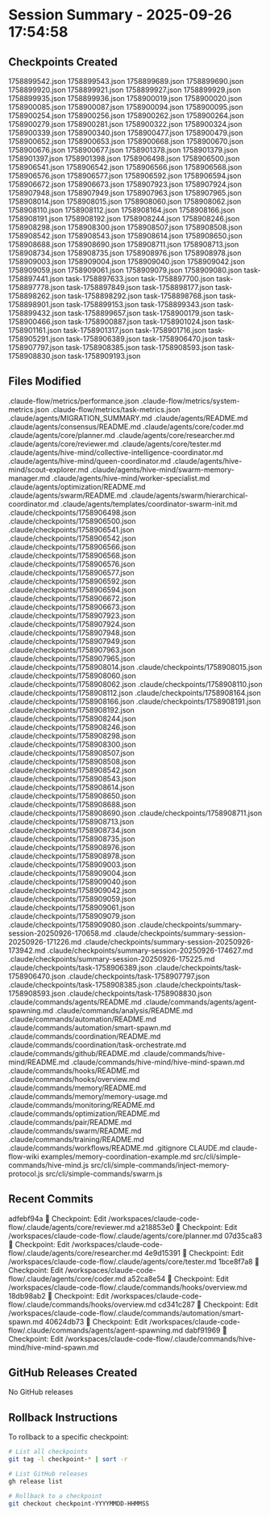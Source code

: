 # Session Summary - 2025-09-26 17:54:58

## Checkpoints Created
1758899542.json
1758899543.json
1758899689.json
1758899690.json
1758899920.json
1758899921.json
1758899927.json
1758899929.json
1758899935.json
1758899936.json
1758900019.json
1758900020.json
1758900085.json
1758900087.json
1758900094.json
1758900095.json
1758900254.json
1758900256.json
1758900262.json
1758900264.json
1758900279.json
1758900281.json
1758900322.json
1758900324.json
1758900339.json
1758900340.json
1758900477.json
1758900479.json
1758900652.json
1758900653.json
1758900668.json
1758900670.json
1758900676.json
1758900677.json
1758901378.json
1758901379.json
1758901397.json
1758901398.json
1758906498.json
1758906500.json
1758906541.json
1758906542.json
1758906566.json
1758906568.json
1758906576.json
1758906577.json
1758906592.json
1758906594.json
1758906672.json
1758906673.json
1758907923.json
1758907924.json
1758907948.json
1758907949.json
1758907963.json
1758907965.json
1758908014.json
1758908015.json
1758908060.json
1758908062.json
1758908110.json
1758908112.json
1758908164.json
1758908166.json
1758908191.json
1758908192.json
1758908244.json
1758908246.json
1758908298.json
1758908300.json
1758908507.json
1758908508.json
1758908542.json
1758908543.json
1758908614.json
1758908650.json
1758908688.json
1758908690.json
1758908711.json
1758908713.json
1758908734.json
1758908735.json
1758908976.json
1758908978.json
1758909003.json
1758909004.json
1758909040.json
1758909042.json
1758909059.json
1758909061.json
1758909079.json
1758909080.json
task-1758897441.json
task-1758897633.json
task-1758897700.json
task-1758897778.json
task-1758897849.json
task-1758898177.json
task-1758898262.json
task-1758898292.json
task-1758898768.json
task-1758898901.json
task-1758899153.json
task-1758899343.json
task-1758899432.json
task-1758899657.json
task-1758900179.json
task-1758900466.json
task-1758900887.json
task-1758901024.json
task-1758901161.json
task-1758901317.json
task-1758901716.json
task-1758905291.json
task-1758906389.json
task-1758906470.json
task-1758907797.json
task-1758908385.json
task-1758908593.json
task-1758908830.json
task-1758909193.json

## Files Modified
.claude-flow/metrics/performance.json
.claude-flow/metrics/system-metrics.json
.claude-flow/metrics/task-metrics.json
.claude/agents/MIGRATION_SUMMARY.md
.claude/agents/README.md
.claude/agents/consensus/README.md
.claude/agents/core/coder.md
.claude/agents/core/planner.md
.claude/agents/core/researcher.md
.claude/agents/core/reviewer.md
.claude/agents/core/tester.md
.claude/agents/hive-mind/collective-intelligence-coordinator.md
.claude/agents/hive-mind/queen-coordinator.md
.claude/agents/hive-mind/scout-explorer.md
.claude/agents/hive-mind/swarm-memory-manager.md
.claude/agents/hive-mind/worker-specialist.md
.claude/agents/optimization/README.md
.claude/agents/swarm/README.md
.claude/agents/swarm/hierarchical-coordinator.md
.claude/agents/templates/coordinator-swarm-init.md
.claude/checkpoints/1758906498.json
.claude/checkpoints/1758906500.json
.claude/checkpoints/1758906541.json
.claude/checkpoints/1758906542.json
.claude/checkpoints/1758906566.json
.claude/checkpoints/1758906568.json
.claude/checkpoints/1758906576.json
.claude/checkpoints/1758906577.json
.claude/checkpoints/1758906592.json
.claude/checkpoints/1758906594.json
.claude/checkpoints/1758906672.json
.claude/checkpoints/1758906673.json
.claude/checkpoints/1758907923.json
.claude/checkpoints/1758907924.json
.claude/checkpoints/1758907948.json
.claude/checkpoints/1758907949.json
.claude/checkpoints/1758907963.json
.claude/checkpoints/1758907965.json
.claude/checkpoints/1758908014.json
.claude/checkpoints/1758908015.json
.claude/checkpoints/1758908060.json
.claude/checkpoints/1758908062.json
.claude/checkpoints/1758908110.json
.claude/checkpoints/1758908112.json
.claude/checkpoints/1758908164.json
.claude/checkpoints/1758908166.json
.claude/checkpoints/1758908191.json
.claude/checkpoints/1758908192.json
.claude/checkpoints/1758908244.json
.claude/checkpoints/1758908246.json
.claude/checkpoints/1758908298.json
.claude/checkpoints/1758908300.json
.claude/checkpoints/1758908507.json
.claude/checkpoints/1758908508.json
.claude/checkpoints/1758908542.json
.claude/checkpoints/1758908543.json
.claude/checkpoints/1758908614.json
.claude/checkpoints/1758908650.json
.claude/checkpoints/1758908688.json
.claude/checkpoints/1758908690.json
.claude/checkpoints/1758908711.json
.claude/checkpoints/1758908713.json
.claude/checkpoints/1758908734.json
.claude/checkpoints/1758908735.json
.claude/checkpoints/1758908976.json
.claude/checkpoints/1758908978.json
.claude/checkpoints/1758909003.json
.claude/checkpoints/1758909004.json
.claude/checkpoints/1758909040.json
.claude/checkpoints/1758909042.json
.claude/checkpoints/1758909059.json
.claude/checkpoints/1758909061.json
.claude/checkpoints/1758909079.json
.claude/checkpoints/1758909080.json
.claude/checkpoints/summary-session-20250926-170658.md
.claude/checkpoints/summary-session-20250926-171226.md
.claude/checkpoints/summary-session-20250926-173942.md
.claude/checkpoints/summary-session-20250926-174627.md
.claude/checkpoints/summary-session-20250926-175225.md
.claude/checkpoints/task-1758906389.json
.claude/checkpoints/task-1758906470.json
.claude/checkpoints/task-1758907797.json
.claude/checkpoints/task-1758908385.json
.claude/checkpoints/task-1758908593.json
.claude/checkpoints/task-1758908830.json
.claude/commands/agents/README.md
.claude/commands/agents/agent-spawning.md
.claude/commands/analysis/README.md
.claude/commands/automation/README.md
.claude/commands/automation/smart-spawn.md
.claude/commands/coordination/README.md
.claude/commands/coordination/task-orchestrate.md
.claude/commands/github/README.md
.claude/commands/hive-mind/README.md
.claude/commands/hive-mind/hive-mind-spawn.md
.claude/commands/hooks/README.md
.claude/commands/hooks/overview.md
.claude/commands/memory/README.md
.claude/commands/memory/memory-usage.md
.claude/commands/monitoring/README.md
.claude/commands/optimization/README.md
.claude/commands/pair/README.md
.claude/commands/swarm/README.md
.claude/commands/training/README.md
.claude/commands/workflows/README.md
.gitignore
CLAUDE.md
claude-flow-wiki
examples/memory-coordination-example.md
src/cli/simple-commands/hive-mind.js
src/cli/simple-commands/inject-memory-protocol.js
src/cli/simple-commands/swarm.js

## Recent Commits
adfebf94a 🔖 Checkpoint: Edit /workspaces/claude-code-flow/.claude/agents/core/reviewer.md
a218853e0 🔖 Checkpoint: Edit /workspaces/claude-code-flow/.claude/agents/core/planner.md
07d35ca83 🔖 Checkpoint: Edit /workspaces/claude-code-flow/.claude/agents/core/researcher.md
4e9d15391 🔖 Checkpoint: Edit /workspaces/claude-code-flow/.claude/agents/core/tester.md
1bce8f7a8 🔖 Checkpoint: Edit /workspaces/claude-code-flow/.claude/agents/core/coder.md
a52ca8e54 🔖 Checkpoint: Edit /workspaces/claude-code-flow/.claude/commands/hooks/overview.md
18db98ab2 🔖 Checkpoint: Edit /workspaces/claude-code-flow/.claude/commands/hooks/overview.md
cd341c287 🔖 Checkpoint: Edit /workspaces/claude-code-flow/.claude/commands/automation/smart-spawn.md
40624db73 🔖 Checkpoint: Edit /workspaces/claude-code-flow/.claude/commands/agents/agent-spawning.md
dabf91969 🔖 Checkpoint: Edit /workspaces/claude-code-flow/.claude/commands/hive-mind/hive-mind-spawn.md

## GitHub Releases Created
No GitHub releases

## Rollback Instructions
To rollback to a specific checkpoint:
```bash
# List all checkpoints
git tag -l checkpoint-* | sort -r

# List GitHub releases
gh release list

# Rollback to a checkpoint
git checkout checkpoint-YYYYMMDD-HHMMSS
```
